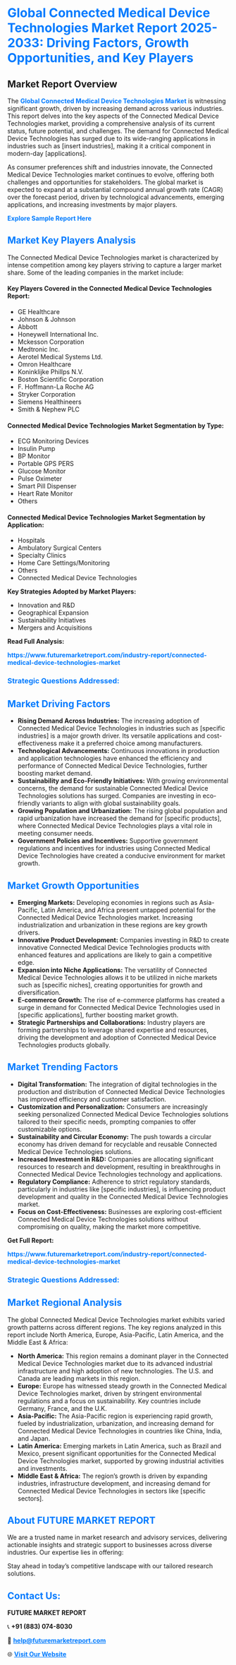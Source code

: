 <h1 style="color: #007BFF;">Global Connected Medical Device Technologies Market Report 2025-2033: Driving Factors, Growth Opportunities, and Key Players</h1>

<section id="overview">
<h2>Market Report Overview</h2>
<p>The <a href="https://www.futuremarketreport.com/industry-report/connected-medical-device-technologies-market" style="color: #007BFF; text-decoration: none;"><strong>Global Connected Medical Device Technologies Market</strong></a> is witnessing significant growth, driven by increasing demand across various industries. This report delves into the key aspects of the Connected Medical Device Technologies market, providing a comprehensive analysis of its current status, future potential, and challenges. The demand for Connected Medical Device Technologies has surged due to its wide-ranging applications in industries such as [insert industries], making it a critical component in modern-day [applications].</p>
<p>As consumer preferences shift and industries innovate, the Connected Medical Device Technologies market continues to evolve, offering both challenges and opportunities for stakeholders. The global market is expected to expand at a substantial compound annual growth rate (CAGR) over the forecast period, driven by technological advancements, emerging applications, and increasing investments by major players.</p>
</section>

<section id="overview">
<p><a href="https://www.futuremarketreport.com/request-sample/reportId=123032" style="color: #007BFF; text-decoration: none;"><strong>Explore Sample Report Here</strong></a></p>
</section>

<section id="key-players">
<h2 style="color: #007BFF;">Market Key Players Analysis</h2>
<p>The Connected Medical Device Technologies market is characterized by intense competition among key players striving to capture a larger market share. Some of the leading companies in the market include:</p>
<h4>Key Players Covered in the Connected Medical Device Technologies Report:</h4>
<ul><li>GE Healthcare</li><li>Johnson &amp; Johnson</li><li>Abbott</li><li>Honeywell International Inc.</li><li>Mckesson Corporation</li><li>Medtronic Inc.</li><li>Aerotel Medical Systems Ltd.</li><li>Omron Healthcare</li><li>Koninklijke Phillps N.V.</li><li>Boston Scientific Corporation</li><li>F. Hoffmann-La Roche AG</li><li>Stryker Corporation</li><li>Siemens Healthineers</li><li>Smith &amp; Nephew PLC</li></ul>
<h4>Connected Medical Device Technologies Market Segmentation by Type:</h4>
<ul><li>ECG Monitoring Devices</li><li>Insulin Pump</li><li>BP Monitor</li><li>Portable GPS PERS</li><li>Glucose Monitor</li><li>Pulse Oximeter</li><li>Smart Pill Dispenser</li><li>Heart Rate Monitor</li><li>Others</li></ul>

<h4>Connected Medical Device Technologies Market Segmentation by Application:</h4>
<ul><li>Hospitals</li><li>Ambulatory Surgical Centers</li><li>Specialty Clinics</li><li>Home Care Settings/Monitoring</li><li>Others</li><li>Connected Medical Device Technologies</li></ul>
<p><strong>Key Strategies Adopted by Market Players:</strong></p>
<ul>
<li>Innovation and R&D</li>
<li>Geographical Expansion</li>
<li>Sustainability Initiatives</li>
<li>Mergers and Acquisitions</li>
</ul>
</section>

<section>
<p><strong>Read Full Analysis: </strong></p><a href="https://www.futuremarketreport.com/industry-report/connected-medical-device-technologies-market" style="color: #007BFF; text-decoration: none;"><strong>https://www.futuremarketreport.com/industry-report/connected-medical-device-technologies-market</strong></a>
<h3 style="color: #007BFF;">Strategic Questions Addressed:</h3>
</section>

<section id="driving-factors">
<h2 style="color: #007BFF;">Market Driving Factors</h2>
<ul>
<li><strong>Rising Demand Across Industries:</strong> The increasing adoption of Connected Medical Device Technologies in industries such as [specific industries] is a major growth driver. Its versatile applications and cost-effectiveness make it a preferred choice among manufacturers.</li>
<li><strong>Technological Advancements:</strong> Continuous innovations in production and application technologies have enhanced the efficiency and performance of Connected Medical Device Technologies, further boosting market demand.</li>
<li><strong>Sustainability and Eco-Friendly Initiatives:</strong> With growing environmental concerns, the demand for sustainable Connected Medical Device Technologies solutions has surged. Companies are investing in eco-friendly variants to align with global sustainability goals.</li>
<li><strong>Growing Population and Urbanization:</strong> The rising global population and rapid urbanization have increased the demand for [specific products], where Connected Medical Device Technologies plays a vital role in meeting consumer needs.</li>
<li><strong>Government Policies and Incentives:</strong> Supportive government regulations and incentives for industries using Connected Medical Device Technologies have created a conducive environment for market growth.</li>
</ul>
</section>

<section id="growth-opportunities">
<h2 style="color: #007BFF;">Market Growth Opportunities</h2>
<ul>
<li><strong>Emerging Markets:</strong> Developing economies in regions such as Asia-Pacific, Latin America, and Africa present untapped potential for the Connected Medical Device Technologies market. Increasing industrialization and urbanization in these regions are key growth drivers.</li>
<li><strong>Innovative Product Development:</strong> Companies investing in R&D to create innovative Connected Medical Device Technologies products with enhanced features and applications are likely to gain a competitive edge.</li>
<li><strong>Expansion into Niche Applications:</strong> The versatility of Connected Medical Device Technologies allows it to be utilized in niche markets such as [specific niches], creating opportunities for growth and diversification.</li>
<li><strong>E-commerce Growth:</strong> The rise of e-commerce platforms has created a surge in demand for Connected Medical Device Technologies used in [specific applications], further boosting market growth.</li>
<li><strong>Strategic Partnerships and Collaborations:</strong> Industry players are forming partnerships to leverage shared expertise and resources, driving the development and adoption of Connected Medical Device Technologies products globally.</li>
</ul>
</section>

<section id="trending-factors">
<h2 style="color: #007BFF;">Market Trending Factors</h2>
<ul>
<li><strong>Digital Transformation:</strong> The integration of digital technologies in the production and distribution of Connected Medical Device Technologies has improved efficiency and customer satisfaction.</li>
<li><strong>Customization and Personalization:</strong> Consumers are increasingly seeking personalized Connected Medical Device Technologies solutions tailored to their specific needs, prompting companies to offer customizable options.</li>
<li><strong>Sustainability and Circular Economy:</strong> The push towards a circular economy has driven demand for recyclable and reusable Connected Medical Device Technologies solutions.</li>
<li><strong>Increased Investment in R&D:</strong> Companies are allocating significant resources to research and development, resulting in breakthroughs in Connected Medical Device Technologies technology and applications.</li>
<li><strong>Regulatory Compliance:</strong> Adherence to strict regulatory standards, particularly in industries like [specific industries], is influencing product development and quality in the Connected Medical Device Technologies market.</li>
<li><strong>Focus on Cost-Effectiveness:</strong> Businesses are exploring cost-efficient Connected Medical Device Technologies solutions without compromising on quality, making the market more competitive.</li>
</ul>
</section>

<section>
<p><strong>Get Full Report: </strong></p><a href="https://www.futuremarketreport.com/industry-report/connected-medical-device-technologies-market" style="color: #007BFF; text-decoration: none;"><strong>https://www.futuremarketreport.com/industry-report/connected-medical-device-technologies-market</strong></a>
<h3 style="color: #007BFF;">Strategic Questions Addressed:</h3>
</section>


<section id="regional-analysis">
<h2 style="color: #007BFF;">Market Regional Analysis</h2>
<p>The global Connected Medical Device Technologies market exhibits varied growth patterns across different regions. The key regions analyzed in this report include North America, Europe, Asia-Pacific, Latin America, and the Middle East & Africa:</p>
<ul>
<li><strong>North America:</strong> This region remains a dominant player in the Connected Medical Device Technologies market due to its advanced industrial infrastructure and high adoption of new technologies. The U.S. and Canada are leading markets in this region.</li>
<li><strong>Europe:</strong> Europe has witnessed steady growth in the Connected Medical Device Technologies market, driven by stringent environmental regulations and a focus on sustainability. Key countries include Germany, France, and the U.K.</li>
<li><strong>Asia-Pacific:</strong> The Asia-Pacific region is experiencing rapid growth, fueled by industrialization, urbanization, and increasing demand for Connected Medical Device Technologies in countries like China, India, and Japan.</li>
<li><strong>Latin America:</strong> Emerging markets in Latin America, such as Brazil and Mexico, present significant opportunities for the Connected Medical Device Technologies market, supported by growing industrial activities and investments.</li>
<li><strong>Middle East & Africa:</strong> The region’s growth is driven by expanding industries, infrastructure development, and increasing demand for Connected Medical Device Technologies in sectors like [specific sectors].</li>
</ul>
</section>

<footer>
<h2 style="color: #007BFF;">About FUTURE MARKET REPORT</h2>
<p>We are a trusted name in market research and advisory services, delivering actionable insights and strategic support to businesses across diverse industries. Our expertise lies in offering:</p>

<p>Stay ahead in today’s competitive landscape with our tailored research solutions.</p>

<h2 style="color: #007BFF;">Contact Us:</h2>
<p><strong>FUTURE MARKET REPORT</strong></p>
<p>📞 <strong>+91 (883) 074-8030</strong></p>
<p>📧 <strong><a href="mailto:help@futuremarketreport.com" style="color: #007BFF;">help@futuremarketreport.com</a></strong></p>
<p>🌐 <strong><a href="https://www.futuremarketreport.com/" style="color: #007BFF;">Visit Our Website</a></strong></p>
</footer>